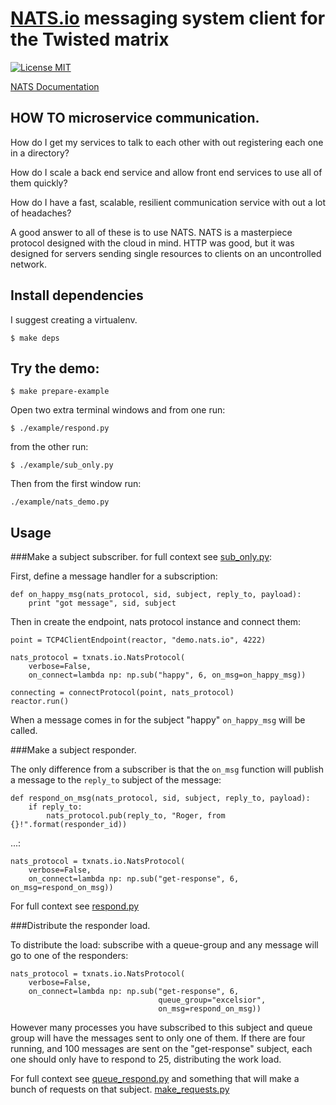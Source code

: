 # [NATS.io](http://nats.io) messaging system client for the Twisted matrix

[![License MIT](https://img.shields.io/npm/l/express.svg)](http://opensource.org/licenses/MIT)

[NATS Documentation](http://nats.io/documentation/)

## HOW TO microservice communication.

How do I get my services to talk to each other with out registering each
one in a directory?

How do I scale a back end service and allow front end services to use all of
them quickly?

How do I have a fast, scalable, resilient communication service with out a lot
of headaches?

A good answer to all of these is to use NATS.
NATS is a masterpiece protocol designed with the cloud in mind. HTTP 
was good, but it was designed for servers sending single resources to
clients on an uncontrolled network.

## Install dependencies
I suggest creating a virtualenv.

    $ make deps

## Try the demo:

    $ make prepare-example

Open two extra terminal windows and from one run:

    $ ./example/respond.py
    
from the other run:

    $ ./example/sub_only.py 
    
Then from the first window run:

    ./example/nats_demo.py

## Usage

###Make a subject subscriber. 
for full context see [sub_only.py](example/sub_only.py):

First, define a message handler for a subscription:

    def on_happy_msg(nats_protocol, sid, subject, reply_to, payload):
        print "got message", sid, subject

Then in create the endpoint, nats protocol instance and connect them:

    point = TCP4ClientEndpoint(reactor, "demo.nats.io", 4222)

    nats_protocol = txnats.io.NatsProtocol(
        verbose=False,
        on_connect=lambda np: np.sub("happy", 6, on_msg=on_happy_msg))

    connecting = connectProtocol(point, nats_protocol)
    reactor.run()

When a message comes in for the subject "happy" `on_happy_msg` will be called.

###Make a subject responder.

The only difference from a subscriber is that the `on_msg` function
will publish a message to the `reply_to` subject of the message:

    def respond_on_msg(nats_protocol, sid, subject, reply_to, payload):
        if reply_to:
            nats_protocol.pub(reply_to, "Roger, from {}!".format(responder_id))

...:

    nats_protocol = txnats.io.NatsProtocol(
        verbose=False,
        on_connect=lambda np: np.sub("get-response", 6, on_msg=respond_on_msg))

For full context see [respond.py](example/respond.py)

###Distribute the responder load.

To distribute the load: subscribe with a queue-group
and any message will go to one of the responders:

    nats_protocol = txnats.io.NatsProtocol(
        verbose=False,
        on_connect=lambda np: np.sub("get-response", 6, 
                                     queue_group="excelsior", 
                                     on_msg=respond_on_msg))

However many processes you have subscribed to this subject and queue group
will have the messages sent to only one of them. If there are four running,
and 100 messages are sent on the "get-response" subject, each one should 
only have to respond to 25, distributing the work load.

For full context see [queue_respond.py](example/queue_respond.py) and
something that will make a bunch of requests on that subject.
[make_requests.py](example/make_requests.py)

